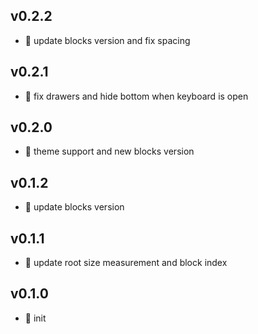 ## v0.2.2

* 🐞 update blocks version and fix spacing

## v0.2.1

* 🐞 fix drawers and hide bottom when keyboard is open

## v0.2.0

* 🌱 theme support and new blocks version

## v0.1.2

* 🐞 update blocks version

## v0.1.1

* 🐞 update root size measurement and block index

## v0.1.0

* 🐣 init
